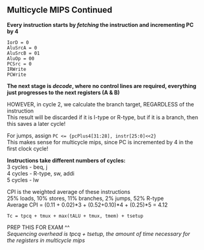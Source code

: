 ## Multicycle MIPS Continued
**Every instruction starts by *fetching* the instruction and
incrementing PC by 4**  
```
IorD = 0
AluSrcA = 0
AluSrcB = 01
AluOp = 00
PCSrc = 0
IRWrite
PCWrite
```  

**The next stage is *decode*, where no control lines are
required, everything just progresses to the next registers
(A & B)**  

HOWEVER, in cycle 2, we calculate the branch target,
REGARDLESS of the instruction  
This result will be discarded if it is I-type or R-type, but
if it is a branch, then this saves a later cycle!  

For jumps, assign `PC <= {pcPlus4[31:28], instr[25:0]<<2}`  
This makes sense for multicycle mips, since PC is
incremented by 4 in the first clock cycle!  

**Instructions take different numbers of cycles:**  
3 cycles - beq, j  
4 cycles - R-type, sw, addi  
5 cycles - lw  

CPI is the weighted average of these instructions  
25% loads, 10% stores, 11% branches, 2% jumps, 52% R-type  
Average CPI = (0.11 + 0.02)\*3 + (0.52+0.10)\*4 + (0.25)\*5 = 4.12  

```
Tc = tpcq + tmux + max(tALU + tmux, tmem) + tsetup
```  
PREP THIS FOR EXAM ^^  
*Sequencing overhead is tpcq + tsetup, the amount of time
necessary for the registers in multicycle mips*  
